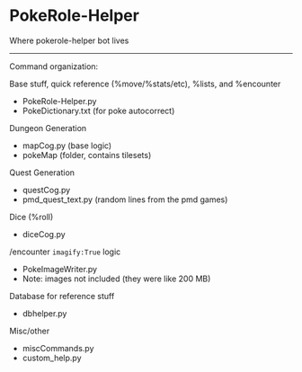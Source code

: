 # PokeRole-Helper
Where pokerole-helper bot lives

---

Command organization:

Base stuff, quick reference (%move/%stats/etc), %lists, and %encounter
 - PokeRole-Helper.py
 - PokeDictionary.txt (for poke autocorrect)

Dungeon Generation
 - mapCog.py (base logic)
 - pokeMap (folder, contains tilesets)

Quest Generation
 - questCog.py
 - pmd_quest_text.py (random lines from the pmd games)
 
Dice (%roll)
 - diceCog.py
 
/encounter `imagify:True` logic
 - PokeImageWriter.py
 - Note: images not included (they were like 200 MB)
 
Database for reference stuff
 - dbhelper.py

Misc/other
 - miscCommands.py
 - custom_help.py
